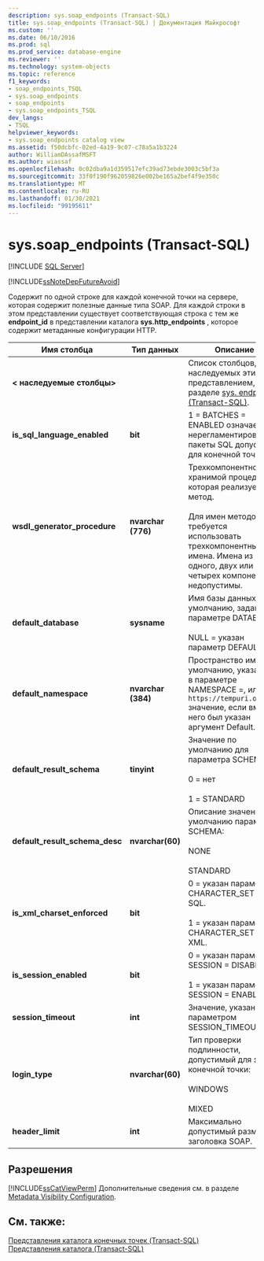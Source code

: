 ```yaml
---
description: sys.soap_endpoints (Transact-SQL)
title: sys.soap_endpoints (Transact-SQL) | Документация Майкрософт
ms.custom: ''
ms.date: 06/10/2016
ms.prod: sql
ms.prod_service: database-engine
ms.reviewer: ''
ms.technology: system-objects
ms.topic: reference
f1_keywords:
- soap_endpoints_TSQL
- sys.soap_endpoints
- soap_endpoints
- sys.soap_endpoints_TSQL
dev_langs:
- TSQL
helpviewer_keywords:
- sys.soap_endpoints catalog view
ms.assetid: f50dcbfc-02ed-4a19-9c07-c78a5a1b3224
author: WilliamDAssafMSFT
ms.author: wiassaf
ms.openlocfilehash: 0c02dba9a1d359517efc39ad73ebde3003c5bf3a
ms.sourcegitcommit: 33f0f190f962059826e002be165a2bef4f9e350c
ms.translationtype: MT
ms.contentlocale: ru-RU
ms.lasthandoff: 01/30/2021
ms.locfileid: "99195611"
---
```

# <a name="syssoap_endpoints-transact-sql"></a>sys.soap_endpoints (Transact-SQL)
[!INCLUDE [SQL Server](../../includes/applies-to-version/sqlserver.md)]

  [!INCLUDE[ssNoteDepFutureAvoid](../../includes/ssnotedepfutureavoid-md.md)]  
  
 Содержит по одной строке для каждой конечной точки на сервере, которая содержит полезные данные типа SOAP. Для каждой строки в этом представлении существует соответствующая строка с тем же **endpoint_id** в представлении каталога **sys.http_endpoints** , которое содержит метаданные конфигурации HTTP.  
  
 
|Имя столбца|Тип данных|Описание|  
|-----------------|---------------|-----------------|  
|**< наследуемые столбцы>**||Список столбцов, наследуемых этим представлением, см. в разделе [sys. endpoints &#40;Transact-SQL&#41;](../../relational-databases/system-catalog-views/sys-endpoints-transact-sql.md).|  
|**is_sql_language_enabled**|**bit**|1 = BATCHES = ENABLED означает, что нерегламентированные пакеты SQL допустимы для конечной точки.|  
|**wsdl_generator_procedure**|**nvarchar (776)**|Трехкомпонентное имя хранимой процедуры, которая реализует этот метод.<br /><br /> Для имен методов требуется использовать трехкомпонентные имена. Имена из одного, двух или четырех компонентов недопустимы.|  
|**default_database**|**sysname**|Имя базы данных по умолчанию, заданное в параметре DATABASE.<br /><br /> NULL = указан параметр DEFAULT.|  
|**default_namespace**|**nvarchar (384)**|Пространство имен по умолчанию, указанное в параметре NAMESPACE =, или `https://tempuri.org` значение, если вместо него был указан аргумент Default.|  
|**default_result_schema**|**tinyint**|Значение по умолчанию для параметра SCHEMA:<br /><br /> 0 = нет<br /><br /> 1 = STANDARD|  
|**default_result_schema_desc**|**nvarchar(60)**|Описание значения по умолчанию параметра SCHEMA:<br /><br /> NONE<br /><br /> STANDARD|  
|**is_xml_charset_enforced**|**bit**|0 = указан параметр CHARACTER_SET = SQL.<br /><br /> 1 = указан параметр CHARACTER_SET = XML.|  
|**is_session_enabled**|**bit**|0 = указан параметр SESSION = DISABLE.<br /><br /> 1 = указан параметр SESSION = ENABLED.|  
|**session_timeout**|**int**|Значение, указанное параметром SESSION_TIMEOUT.|  
|**login_type**|**nvarchar(60)**|Тип проверки подлинности, допустимый для этой конечной точки:<br /><br /> WINDOWS<br /><br /> MIXED|  
|**header_limit**|**int**|Максимально допустимый размер заголовка SOAP.|  
  
## <a name="permissions"></a>Разрешения  
 [!INCLUDE[ssCatViewPerm](../../includes/sscatviewperm-md.md)] Дополнительные сведения см. в разделе [Metadata Visibility Configuration](../../relational-databases/security/metadata-visibility-configuration.md).  
  
## <a name="see-also"></a>См. также:  
 [Представления каталога конечных точек (Transact-SQL)](../../relational-databases/system-catalog-views/endpoints-catalog-views-transact-sql.md)   
 [Представления каталога (Transact-SQL)](../../relational-databases/system-catalog-views/catalog-views-transact-sql.md)  
  
  
